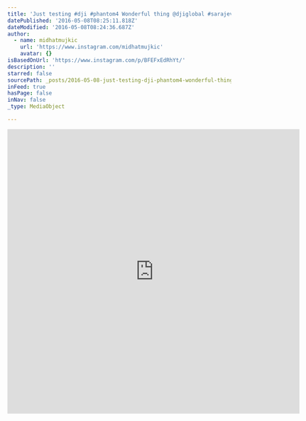 ```yaml
---
title: 'Just testing #dji #phantom4 Wonderful thing @djiglobal #sarajevo #bosnia'
datePublished: '2016-05-08T08:25:11.818Z'
dateModified: '2016-05-08T08:24:36.687Z'
author:
  - name: midhatmujkic
    url: 'https://www.instagram.com/midhatmujkic'
    avatar: {}
isBasedOnUrl: 'https://www.instagram.com/p/BFEFxEdRhYt/'
description: ''
starred: false
sourcePath: _posts/2016-05-08-just-testing-dji-phantom4-wonderful-thing-djiglobal-sara.md
inFeed: true
hasPage: false
inNav: false
_type: MediaObject

---
```

<iframe src="https://cdn.embedly.com/widgets/media.html?src=http%3A%2F%2Fscontent.cdninstagram.com%2Ft50.2886-16%2F13158111_216140752102666_1832549462_n.mp4&amp;src_secure=1&amp;url=https%3A%2F%2Fwww.instagram.com%2Fp%2FBFEFxEdRhYt%2F&amp;image=https%3A%2F%2Fscontent.cdninstagram.com%2Ft51.2885-15%2Fe15%2F13151052_1729996830616097_719228614_n.jpg%3Fig_cache_key%3DMTI0NDE0NDc1OTMzNDExNDg2MQ%253D%253D.2&amp;key=b7d04c9b404c499eba89ee7072e1c4f7&amp;type=video%2Fmp4&amp;schema=instagram" width="658" height="640" scrolling="no" frameborder="0" allowfullscreen="" style=""></iframe>